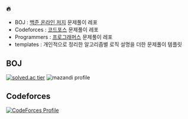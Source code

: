 <!--### 제가 해결한 알고리즘 문제풀이 저장소입니다 :fire:
- 매일 1문제 (이상)을 풀며 [solved.ac](https://solved.ac/profile/kitae0629) 스트릭(BOJ 잔디)을 유지하기 위해 노력합니다!
<br>
-->
### :fire:
- BOJ : [백준 온라인 저지](https://www.acmicpc.net/) 문제풀이 레포
- Codeforces : [코드포스](https://codeforces.com/) 문제풀이 레포
- Programmers : [프로그래머스](https://programmers.co.kr/) 문제풀이 레포
- templates : 개인적으로 정리한 알고리즘별 로직 설명을 더한 문제풀이 템플릿


## BOJ
[![solved.ac tier](http://mazassumnida.wtf/api/pastel/generate_badge?boj=kitae0629)](https://solved.ac/kitae0629)
![mazandi profile](http://mazandi.herokuapp.com/api?handle=kitae0629&theme=cold)
## Codeforces
[![CodeForces Profile](https://cf.leed.at?id=WAphobia)](https://codeforces.com/profile/WAphobia)
  
  
